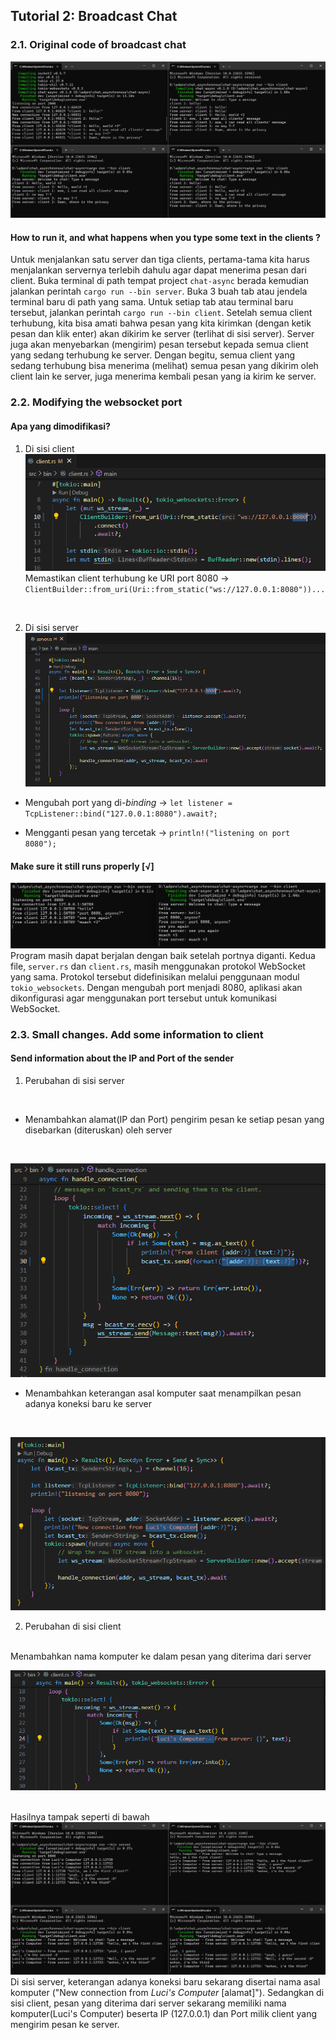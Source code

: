## Tutorial 2: Broadcast Chat
### 2.1. Original code of broadcast chat
![run_server_with_3clients](documentation/aserver3clients.png)
#### How to run it, and what happens when you type some text in the clients ?
Untuk menjalankan satu server dan tiga clients, pertama-tama kita harus menjalankan servernya terlebih dahulu agar dapat menerima pesan dari client. Buka terminal di path tempat project `chat-async` berada kemudian jalankan perintah `cargo run --bin server`. Buka 3 buah tab atau jendela terminal baru di path yang sama. Untuk setiap tab atau terminal baru tersebut, jalankan perintah `cargo run --bin client`. Setelah semua client terhubung, kita bisa amati bahwa pesan yang kita kirimkan (dengan ketik pesan dan klik enter) akan dikirim ke server (terlihat di sisi server). Server juga akan menyebarkan (mengirim) pesan tersebut kepada semua client yang sedang terhubung ke server. Dengan begitu, semua client yang sedang terhubung bisa menerima (melihat) semua pesan yang dikirim oleh client lain ke server, juga menerima kembali pesan yang ia kirim ke server. 
### 2.2. Modifying the websocket port
#### Apa yang dimodifikasi?
1. Di sisi client
![modif_on_client](documentation/modif_on_client.png)
Memastikan client terhubung ke URI port 8080 -> `ClientBuilder::from_uri(Uri::from_static("ws://127.0.0.1:8080"))...` 
<br>

2. Di sisi server 
![modif_on_server](documentation/modif_on_server.png)

* Mengubah port yang di-_binding_ -> `let listener = TcpListener::bind("127.0.0.1:8080").await?;`

* Mengganti pesan yang tercetak -> `println!("listening on port 8080");`
#### Make sure it still runs properly [√]
![modify_to_8080](documentation/changeport8080.png)
Program masih dapat berjalan dengan baik setelah portnya diganti. Kedua file, `server.rs` dan `client.rs`, masih menggunakan protokol WebSocket yang sama. Protokol tersebut didefinisikan melalui penggunaan modul `tokio_websockets`. Dengan mengubah port menjadi 8080, aplikasi akan dikonfigurasi agar menggunakan port tersebut untuk komunikasi WebSocket.

### 2.3. Small changes. Add some information to client
#### Send information about the IP and Port of the sender
1. Perubahan di sisi server
<br>

* Menambahkan alamat(IP dan Port) pengirim pesan ke setiap pesan yang disebarkan (diteruskan) oleh server
<br>

![port_id_sender](documentation/modif_pesan_server.png)
* Menambahkan keterangan asal komputer saat menampilkan pesan adanya koneksi baru ke server
<br>

![asal_komputer_server](documentation/modif_asal_komputer_server.png)
<br>

2. Perubahan di sisi client
<br>
Menambahkan nama komputer ke dalam pesan yang diterima dari server
<br>

![asal_komputer_client](documentation/modif_asal_komputer_client.png)
<br>
<br>

Hasilnya tampak seperti di bawah 
<br>
![send_info](documentation/after_add_port_to_message.png)
<br>
Di sisi server, keterangan adanya koneksi baru sekarang disertai nama asal komputer ("New connection from _Luci's Computer_ [alamat]"). Sedangkan di sisi client, pesan yang diterima dari server sekarang memiliki nama komputer(Luci's Computer) beserta IP (127.0.0.1) dan Port milik client yang mengirim pesan ke server.
